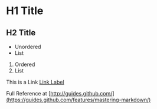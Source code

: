# H1 Title
## H2 Title

* Unordered
* List

1. Ordered
2. List

This is a Link [Link Label](http://tested.com/test)

Full Reference at [http://guides.github.com/](https://guides.github.com/features/mastering-markdown/)